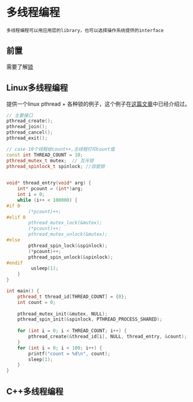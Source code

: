 # 多线程编程
    多线程编程可以用应用层的library，也可以选择操作系统提供的interface
## 前置
需要了解[锁](https://github.com/chouring/cs-it-knowledge/tree/main/lock)
## Linux多线程编程
提供一个linux pthread + 各种锁的例子，这个例子在[这篇文章](https://github.com/chouring/cs-it-knowledge/tree/main/lock)中已经介绍过。
```cpp
// 主要接口
pthread_create();
pthread_join();
pthread_cancel();
pthread_exit();
```

```cpp
// case 10个线程给count++,主线程打印count值
const int THREAD_COUNT = 10;
pthread_mutex_t mutex;  // 互斥锁
pthread_spinlock_t spinlock; //自旋锁

 
void* thread_entry(void* arg) {
    int* pcount = (int*)arg;
    int i = 0;
    while (i++ < 100000) {
#if 0
        (*pcount)++; 
#elif 0
        pthread_mutex_lock(&mutex);
        (*pcount)++; 
        pthread_mutex_unlock(&mutex);
#else
        pthread_spin_lock(&spinlock);
        (*pcount)++; 
        pthread_spin_unlock(&spinlock);
#endif
         usleep(1);
    }
}

int main() {
    pthread_t thread_id[THREAD_COUNT] = {0};
    int count = 0;
    
    pthread_mutex_init(&mutex, NULL);
    pthread_spin_init(&spinlock, PTHREAD_PROCESS_SHARED);
    
    for (int i = 0; i < THREAD_COUNT; i++) {
        pthread_create(&thread_id[i], NULL, thread_entry, &count);
    }
    for (int i = 0; i < 100; i++) {
        printf("count = %d\n", count);
        sleep(1);
    }
}
```


## C++多线程编程
